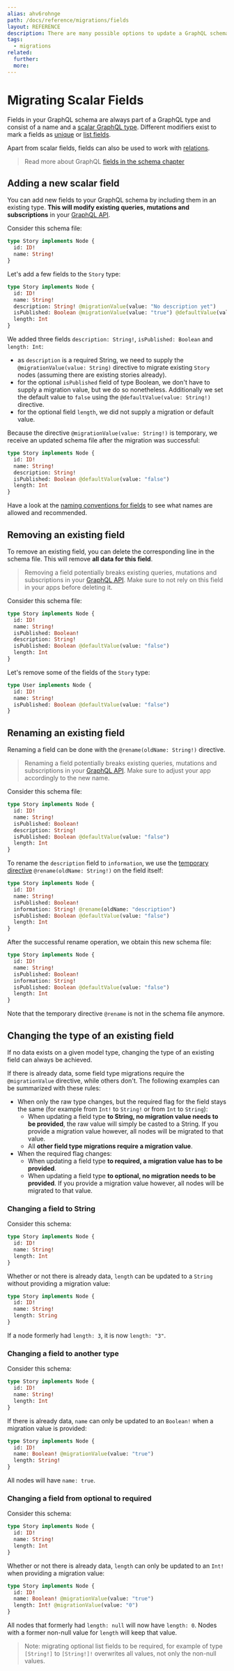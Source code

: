 ```yaml
---
alias: ahv6rohnge
path: /docs/reference/migrations/fields
layout: REFERENCE
description: There are many possible options to update a GraphQL schema, referred to as schema migrations. Some of them require data migrations as well.
tags:
  - migrations
related:
  further:
  more:
---
```


# Migrating Scalar Fields

Fields in your GraphQL schema are always part of a GraphQL type and consist of a name and a [scalar GraphQL type](!alias-teizeit5se#scalar-types).
Different modifiers exist to mark a fields as [unique](!alias-teizeit5se#unique) or [list fields](!alias-teizeit5se#list).

Apart from scalar fields, fields can also be used to work with [relations](!alias-goh5uthoc1).

> Read more about GraphQL [fields in the schema chapter](!alias-ahwoh2fohj)

## Adding a new scalar field

You can add new fields to your GraphQL schema by including them in an existing type. **This will modify existing queries, mutations and subscriptions** in your [GraphQL API](!alias-heshoov3ai).

Consider this schema file:

```graphql
type Story implements Node {
  id: ID!
  name: String!
}
```

Let's add a few fields to the `Story` type:

```graphql
type Story implements Node {
  id: ID!
  name: String!
  description: String! @migrationValue(value: "No description yet")
  isPublished: Boolean @migrationValue(value: "true") @defaultValue(value: "false")
  length: Int
}
```

We added three fields `description: String!`, `isPublished: Boolean` and `length: Int`:

* as `description` is a required String, we need to supply the `@migrationValue(value: String)` directive to migrate existing `Story` nodes (assuming there are existing stories already).
* for the optional `isPublished` field of type Boolean, we don't have to supply a migration value, but we do so nonetheless. Additionally we set the default value to `false` using the `@defaultValue(value: String!)` directive.
* for the optional field `length`, we did not supply a migration or default value.

Because the directive `@migrationValue(value: String!)` is temporary, we receive an updated schema file after the migration was successful:

```graphql
type Story implements Node {
  id: ID!
  name: String!
  description: String!
  isPublished: Boolean @defaultValue(value: "false")
  length: Int
}
```

Have a look at the [naming conventions for fields](!alias-oe3raifamo#scalar-and-relation-fields) to see what names are allowed and recommended.

## Removing an existing field

To remove an existing field, you can delete the corresponding line in the schema file. This will remove **all data for this field**.

> Removing a field potentially breaks existing queries, mutations and subscriptions in your [GraphQL API](!alias-heshoov3ai). Make sure to not rely on this field in your apps before deleting it.

Consider this schema file:

```graphql
type Story implements Node {
  id: ID!
  name: String!
  isPublished: Boolean!
  description: String!
  isPublished: Boolean @defaultValue(value: "false")
  length: Int
}
```

Let's remove some of the fields of the `Story` type:

```graphql
type User implements Node {
  id: ID!
  name: String!
  isPublished: Boolean @defaultValue(value: "false")
}
```

## Renaming an existing field

Renaming a field can be done with the `@rename(oldName: String!)` directive.

> Renaming a field potentially breaks existing queries, mutations and subscriptions in your [GraphQL API](!alias-heshoov3ai). Make sure to adjust your app accordingly to the new name.

Consider this schema file:

```graphql
type Story implements Node {
  id: ID!
  name: String!
  isPublished: Boolean!
  description: String!
  isPublished: Boolean @defaultValue(value: "false")
  length: Int
}
```

To rename the `description` field to `information`, we use the [temporary directive](!alias-aeph6oyeez#temporary-directives) `@rename(oldName: String!)` on the field itself:

```graphql
type Story implements Node {
  id: ID!
  name: String!
  isPublished: Boolean!
  information: String! @rename(oldName: "description")
  isPublished: Boolean @defaultValue(value: "false")
  length: Int
}
```

After the successful rename operation, we obtain this new schema file:

```graphql
type Story implements Node {
  id: ID!
  name: String!
  isPublished: Boolean!
  information: String!
  isPublished: Boolean @defaultValue(value: "false")
  length: Int
}
```

Note that the temporary directive `@rename` is not in the schema file anymore.

## Changing the type of an existing field

If no data exists on a given model type, changing the type of an existing field can always be achieved.

If there is already data, some field type migrations require the `@migrationValue` directive, while others don't. The following examples can be summarized with these rules:

* When only the raw type changes, but the required flag for the field stays the same (for example from `Int!` to `String!` or from `Int` to `String`):
  * When updating a field type **to String, no migration value needs to be provided**, the raw value will simply be casted to a String. If you provide a migration value however, all nodes will be migrated to that value.
  * All **other field type migrations require a migration value**.
* When the required flag changes:
  * When updating a field type **to required, a migration value has to be provided**.
  * When updating a field type **to optional, no migration needs to be provided**. If you provide a migration value however, all nodes will be migrated to that value.

### Changing a field to String

Consider this schema:

```graphql
type Story implements Node {
  id: ID!
  name: String!
  length: Int
}
```

Whether or not there is already data, `length` can be updated to a `String` without providing a migration value:

```graphql
type Story implements Node {
  id: ID!
  name: String!
  length: String
}
```

If a node formerly had `length: 3`, it is now `length: "3"`.

### Changing a field to another type

Consider this schema:

```graphql
type Story implements Node {
  id: ID!
  name: String!
  length: Int
}
```

If there is already data, `name` can only be updated to an `Boolean!` when a migration value is provided:

```graphql
type Story implements Node {
  id: ID!
  name: Boolean! @migrationValue(value: "true")
  length: String!
}
```

All nodes will have `name: true`.

### Changing a field from optional to required

Consider this schema:

```graphql
type Story implements Node {
  id: ID!
  name: String!
  length: Int
}
```

Whether or not there is already data, `length` can only be updated to an `Int!` when providing a migration value:

```graphql
type Story implements Node {
  id: ID!
  name: Boolean! @migrationValue(value: "true")
  length: Int! @migrationValue(value: "0")
}
```

All nodes that formerly had `length: null` will now have `length: 0`. Nodes with a former non-null value for `length` will keep that value.

> Note: migrating optional list fields to be required, for example of type `[String!]` to `[String!]!` overwrites all values, not only the non-null values.

